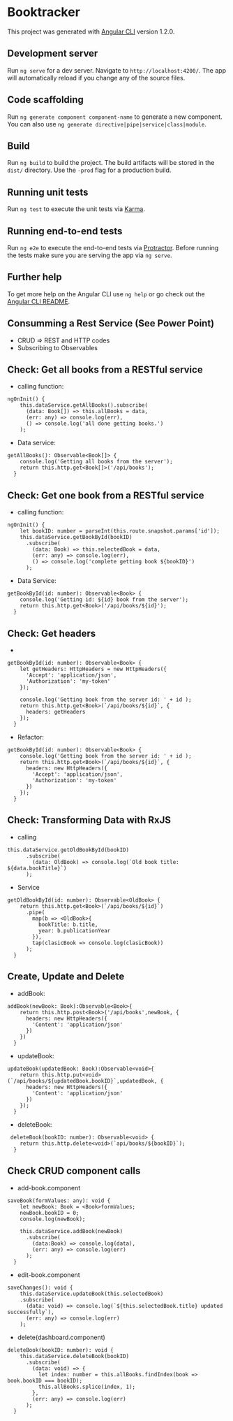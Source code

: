 # Booktracker

This project was generated with [Angular CLI](https://github.com/angular/angular-cli) version 1.2.0.

## Development server

Run `ng serve` for a dev server. Navigate to `http://localhost:4200/`. The app will automatically reload if you change any of the source files.

## Code scaffolding

Run `ng generate component component-name` to generate a new component. You can also use `ng generate directive|pipe|service|class|module`.

## Build

Run `ng build` to build the project. The build artifacts will be stored in the `dist/` directory. Use the `-prod` flag for a production build.

## Running unit tests

Run `ng test` to execute the unit tests via [Karma](https://karma-runner.github.io).

## Running end-to-end tests

Run `ng e2e` to execute the end-to-end tests via [Protractor](http://www.protractortest.org/).
Before running the tests make sure you are serving the app via `ng serve`.

## Further help

To get more help on the Angular CLI use `ng help` or go check out the [Angular CLI README](https://github.com/angular/angular-cli/blob/master/README.md).

## Consumming a Rest Service (See Power Point)
* CRUD => REST and HTTP codes
* Subscribing to Observables

## Check: Get all books from a RESTful service
* calling function:
```
ngOnInit() {
    this.dataService.getAllBooks().subscribe(
      (data: Book[]) => this.allBooks = data,
      (err: any) => console.log(err),
      () => console.log('all done getting books.')
    );
```
* Data service:
```
getAllBooks(): Observable<Book[]> {
    console.log('Getting all books from the server');
    return this.http.get<Book[]>('/api/books');
  }
```
## Check: Get one book from a RESTful service
* calling function:
```
ngOnInit() {
    let bookID: number = parseInt(this.route.snapshot.params['id']);
    this.dataService.getBookById(bookID)
      .subscribe(
        (data: Book) => this.selectedBook = data,
        (err: any) => console.log(err),
        () => console.log('complete getting book ${bookID}')
      );
```
* Data Service:
```
getBookById(id: number): Observable<Book> {
    console.log('Getting id: ${id} book from the server');
    return this.http.get<Book>('/api/books/${id}');
  }
```
## Check: Get headers
*
```
getBookById(id: number): Observable<Book> {
    let getHeaders: HttpHeaders = new HttpHeaders({
      'Accept': 'application/json',
      'Authorization': 'my-token'
    });

    console.log('Getting book from the server id: ' + id );
    return this.http.get<Book>(`/api/books/${id}`, {
      headers: getHeaders
    });
  }
```
* Refactor:
```
getBookById(id: number): Observable<Book> {
    console.log('Getting book from the server id: ' + id );
    return this.http.get<Book>(`/api/books/${id}`, {
      headers: new HttpHeaders({
        'Accept': 'application/json',
        'Authorization': 'my-token'
      })
    });
  }
```
## Check: Transforming Data with RxJS
* calling
```
this.dataService.getOldBookById(bookID)
      .subscribe(
        (data: OldBook) => console.log(`Old book title: ${data.bookTitle}`)
      );
```
* Service
```
getOldBookById(id: number): Observable<OldBook> {
    return this.http.get<Book>(`/api/books/${id}`)
      .pipe(
        map(b => <OldBook>{
          bookTitle: b.title,
          year: b.publicationYear
        }),
        tap(clasicBook => console.log(clasicBook))
      );
  }
```
## Create, Update and Delete
* addBook:
```
addBook(newBook: Book):Observable<Book>{
    return this.http.post<Book>('/api/books',newBook, {
      headers: new HttpHeaders({
        'Content': 'application/json'
      })
    })
  }
```
* updateBook:
```
updateBook(updatedBook: Book):Observable<void>{
    return this.http.put<void>(`/api/books/${updatedBook.bookID}`,updatedBook, {
      headers: new HttpHeaders({
        'Content': 'application/json'
      })
    });
  }
```
* deleteBook:
```
 deleteBook(bookID: number): Observable<void> {
    return this.http.delete<void>(`api/books/${bookID}`);
  }
```
## Check CRUD component calls
* add-book.component
```
saveBook(formValues: any): void {
    let newBook: Book = <Book>formValues;
    newBook.bookID = 0;
    console.log(newBook);

    this.dataService.addBook(newBook)
      .subscribe(
        (data:Book) => console.log(data),
        (err: any) => console.log(err)
      );
  }
```
* edit-book.component
```
saveChanges(): void {
    this.dataService.updateBook(this.selectedBook)
    .subscribe(
      (data: void) => console.log(`${this.selectedBook.title} updated successfully`),
      (err: any) => console.log(err)
    );
```
* delete(dashboard.component)
```
deleteBook(bookID: number): void {
    this.dataService.deleteBook(bookID)
      .subscribe(
        (data: void) => {
          let index: number = this.allBooks.findIndex(book => book.bookID === bookID);
          this.allBooks.splice(index, 1);
        },
        (err: any) => console.log(err)
      );
  }
```